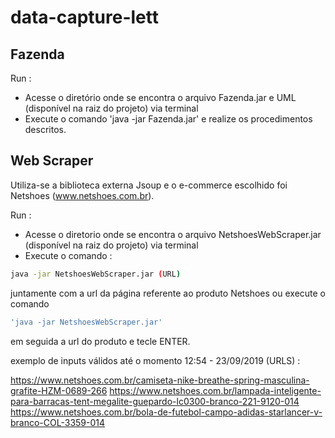 # data-capture-lett

## Fazenda
   
Run : 

* Acesse o diretório onde se encontra o arquivo Fazenda.jar e UML (disponível na raiz do projeto) via terminal
* Execute o comando 'java -jar Fazenda.jar' e realize os procedimentos descritos.



## Web Scraper
   
Utiliza-se a biblioteca externa Jsoup e o e-commerce escolhido foi Netshoes (www.netshoes.com.br).

Run : 

* Acesse o diretorio onde se encontra o arquivo NetshoesWebScraper.jar (disponível na raiz do projeto) via terminal
* Execute o comando :
```bash 
java -jar NetshoesWebScraper.jar (URL)
``` 
juntamente com a url da página referente ao produto Netshoes
ou execute o comando
```bash 
'java -jar NetshoesWebScraper.jar'
```
em seguida a url do produto e tecle ENTER.

exemplo de inputs válidos até o momento 12:54 - 23/09/2019 (URLS) : 

https://www.netshoes.com.br/camiseta-nike-breathe-spring-masculina-grafite-HZM-0689-266
https://www.netshoes.com.br/lampada-inteligente-para-barracas-tent-megalite-guepardo-lc0300-branco-221-9120-014	
https://www.netshoes.com.br/bola-de-futebol-campo-adidas-starlancer-v-branco-COL-3359-014


